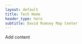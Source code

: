 ```yaml
---
layout: default
title: Tech Home
header_type: hero
subtitle: David Rumsey Map Center
---
```


Add content